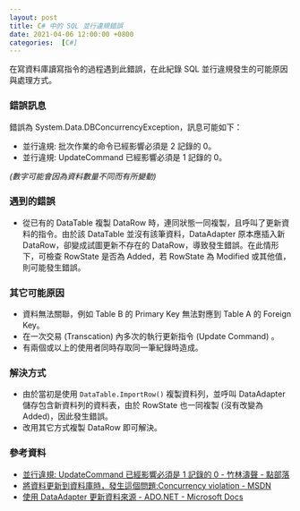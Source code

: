 ```yaml
---
layout: post
title: C# 中的 SQL 並行違規錯誤
date: 2021-04-06 12:00:00 +0800
categories:  [C#]
--- 
```


在寫資料庫讀寫指令的過程遇到此錯誤，在此紀錄 SQL 並行違規發生的可能原因與處理方式。

### 錯誤訊息

錯誤為 System.Data.DBConcurrencyException，訊息可能如下：

- 並行違規: 批次作業的命令已經影響必須是 2 記錄的 0。
- 並行違規: UpdateCommand 已經影響必須是 1 記錄的 0。

*(數字可能會因為資料數量不同而有所變動)*

### 遇到的錯誤

- 從已有的 DataTable 複製 DataRow 時，連同狀態一同複製，且呼叫了更新資料的指令。由於該 DataTable 並沒有該筆資料，DataAdapter 原本應插入新 DataRow，卻變成試圖更新不存在的 DataRow，導致發生錯誤。在此情形下，可檢查 RowState 是否為 Added，若 RowState 為 Modified 或其他值，則可能發生錯誤。

### 其它可能原因

- 資料無法關聯，例如 Table B 的 Primary Key 無法對應到 Table A 的 Foreign Key。
- 在一次交易 (Transcation) 內多次的執行更新指令 (Update Command) 。
- 有兩個或以上的使用者同時存取同一筆紀錄時造成。

### 解決方式

- 由於當初是使用 `DataTable.ImportRow()` 複製資料列，並呼叫 DataAdapter 儲存包含新資料列的資料表，由於 RowState 也一同複製 (沒有改變為 Added)，因此發生錯誤。
- 改用其它方式複製 DataRow 即可解決。

### 參考資料

- [並行違規: UpdateCommand 已經影響必須是 1 記錄的 0 - 竹林濤聲 - 點部落](https://dotblogs.com.tw/wesleybamboo/2009/11/13/11655)
- [將資料更新到資料庫時，發生這個問題:Concurrency violation - MSDN](https://social.msdn.microsoft.com/Forums/sqlserver/zh-TW/f55763c5-4b53-4ad1-9ea7-d2d5b3532971/23559360392600926356260322104036039260092423526178652923033229?forum=238)
- [使用 DataAdapter 更新資料來源 - ADO.NET - Microsoft Docs](https://docs.microsoft.com/zh-tw/dotnet/framework/data/adonet/updating-data-sources-with-dataadapters)